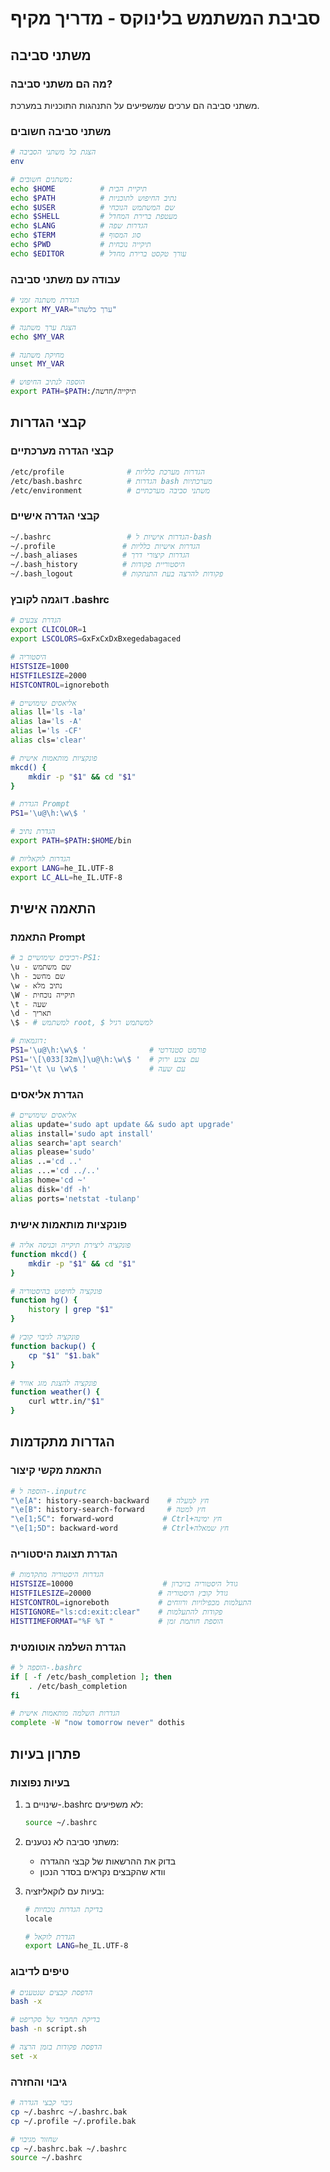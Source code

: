 # סביבת המשתמש בלינוקס - מדריך מקיף

## משתני סביבה

### מה הם משתני סביבה?
משתני סביבה הם ערכים שמשפיעים על התנהגות התוכניות במערכת.

### משתני סביבה חשובים
```bash
# הצגת כל משתני הסביבה
env

# משתנים חשובים:
echo $HOME          # תיקיית הבית
echo $PATH          # נתיב החיפוש לתוכניות
echo $USER          # שם המשתמש הנוכחי
echo $SHELL         # מעטפת ברירת המחדל
echo $LANG          # הגדרות שפה
echo $TERM          # סוג המסוף
echo $PWD           # תיקייה נוכחית
echo $EDITOR        # עורך טקסט ברירת מחדל
```

### עבודה עם משתני סביבה
```bash
# הגדרת משתנה זמני
export MY_VAR="ערך כלשהו"

# הצגת ערך משתנה
echo $MY_VAR

# מחיקת משתנה
unset MY_VAR

# הוספה לנתיב החיפוש
export PATH=$PATH:/תיקייה/חדשה
```

## קבצי הגדרות

### קבצי הגדרה מערכתיים
```bash
/etc/profile              # הגדרות מערכת כלליות
/etc/bash.bashrc          # הגדרות bash מערכתיות
/etc/environment          # משתני סביבה מערכתיים
```

### קבצי הגדרה אישיים
```bash
~/.bashrc                 # הגדרות אישיות ל-bash
~/.profile               # הגדרות אישיות כלליות
~/.bash_aliases          # הגדרות קיצורי דרך
~/.bash_history          # היסטוריית פקודות
~/.bash_logout           # פקודות להרצה בעת התנתקות
```

### דוגמה לקובץ .bashrc
```bash
# הגדרת צבעים
export CLICOLOR=1
export LSCOLORS=GxFxCxDxBxegedabagaced

# היסטוריה
HISTSIZE=1000
HISTFILESIZE=2000
HISTCONTROL=ignoreboth

# אליאסים שימושיים
alias ll='ls -la'
alias la='ls -A'
alias l='ls -CF'
alias cls='clear'

# פונקציות מותאמות אישית
mkcd() {
    mkdir -p "$1" && cd "$1"
}

# הגדרת Prompt
PS1='\u@\h:\w\$ '

# הגדרת נתיב
export PATH=$PATH:$HOME/bin

# הגדרות לוקאליות
export LANG=he_IL.UTF-8
export LC_ALL=he_IL.UTF-8
```

## התאמה אישית

### התאמת Prompt
```bash
# רכיבים שימושיים ב-PS1:
\u - שם משתמש
\h - שם מחשב
\w - נתיב מלא
\W - תיקייה נוכחית
\t - שעה
\d - תאריך
\$ - # למשתמש root, $ למשתמש רגיל

# דוגמאות:
PS1='\u@\h:\w\$ '              # פורמט סטנדרטי
PS1='\[\033[32m\]\u@\h:\w\$ '  # עם צבע ירוק
PS1='\t \u \w\$ '              # עם שעה
```

### הגדרת אליאסים
```bash
# אליאסים שימושיים
alias update='sudo apt update && sudo apt upgrade'
alias install='sudo apt install'
alias search='apt search'
alias please='sudo'
alias ..='cd ..'
alias ...='cd ../..'
alias home='cd ~'
alias disk='df -h'
alias ports='netstat -tulanp'
```

### פונקציות מותאמות אישית
```bash
# פונקציה ליצירת תיקייה וכניסה אליה
function mkcd() {
    mkdir -p "$1" && cd "$1"
}

# פונקציה לחיפוש בהיסטוריה
function hg() {
    history | grep "$1"
}

# פונקציה לגיבוי קובץ
function backup() {
    cp "$1" "$1.bak"
}

# פונקציה להצגת מזג אוויר
function weather() {
    curl wttr.in/"$1"
}
```

## הגדרות מתקדמות

### התאמת מקשי קיצור
```bash
# הוספה ל-.inputrc
"\e[A": history-search-backward    # חץ למעלה
"\e[B": history-search-forward     # חץ למטה
"\e[1;5C": forward-word           # Ctrl+חץ ימינה
"\e[1;5D": backward-word          # Ctrl+חץ שמאלה
```

### הגדרת תצוגת היסטוריה
```bash
# הגדרות היסטוריה מתקדמות
HISTSIZE=10000                    # גודל היסטוריה בזיכרון
HISTFILESIZE=20000               # גודל קובץ היסטוריה
HISTCONTROL=ignoreboth           # התעלמות מכפילויות ורווחים
HISTIGNORE="ls:cd:exit:clear"    # פקודות להתעלמות
HISTTIMEFORMAT="%F %T "          # הוספת חותמת זמן
```

### הגדרת השלמה אוטומטית
```bash
# הוספה ל-.bashrc
if [ -f /etc/bash_completion ]; then
    . /etc/bash_completion
fi

# הגדרות השלמה מותאמות אישית
complete -W "now tomorrow never" dothis
```

## פתרון בעיות

### בעיות נפוצות
1. שינויים ב-.bashrc לא משפיעים:
   ```bash
   source ~/.bashrc
   ```

2. משתני סביבה לא נטענים:
   - בדוק את ההרשאות של קבצי ההגדרה
   - וודא שהקבצים נקראים בסדר הנכון

3. בעיות עם לוקאליזציה:
   ```bash
   # בדיקת הגדרות נוכחיות
   locale
   
   # הגדרת לוקאל
   export LANG=he_IL.UTF-8
   ```

### טיפים לדיבוג
```bash
# הדפסת קבצים שנטענים
bash -x

# בדיקת תחביר של סקריפט
bash -n script.sh

# הדפסת פקודות בזמן הרצה
set -x
```

### גיבוי והחזרה
```bash
# גיבוי קבצי הגדרה
cp ~/.bashrc ~/.bashrc.bak
cp ~/.profile ~/.profile.bak

# שחזור מגיבוי
cp ~/.bashrc.bak ~/.bashrc
source ~/.bashrc
```
